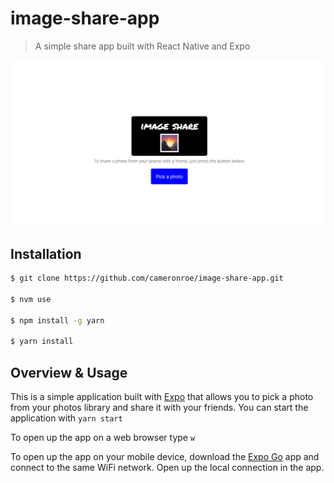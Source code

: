 # image-share-app

> A simple share app built with React Native and Expo

![Cover](/assets/cover-img.png)

## Installation

```sh
$ git clone https://github.com/cameronroe/image-share-app.git

$ nvm use

$ npm install -g yarn

$ yarn install
```

## Overview & Usage

This is a simple application built with [Expo](https://expo.dev/) that allows you to pick a photo from your photos library and share it with your friends. You can start the application with `yarn start`

To open up the app on a web browser type `w`

To open up the app on your mobile device, download the [Expo Go](https://docs.expo.dev/workflow/expo-go/) app and connect to the same WiFi network. Open up the local connection in the app.
